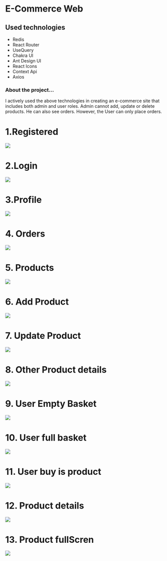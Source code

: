 # E-Commerce Web

<h2>Used technologies</h2>
<ul>
  <li>Redis</li>
  <li>React Router</li>
  <li>UseQuery</li>
  <li>Chakra UI</li>
  <li>Ant Design UI</li>
  <li>React Icons</li>
  <li>Context Api</li>
  <li>Axios</li>
</ul>
<h3>About the project...</h3>
<p>
  I actively used the above technologies in creating an e-commerce site that
  includes both admin and user roles. Admin cannot add, update or delete
  products. He can also see orders. However, the User can only place orders.
</p>

<div>
  <div>
    <h1>1.Registered</h1>
    <img src="https://github.com/nurullhkrds/react/blob/main/image/22.png" />
  </div>

  <div>
    <h1>2.Login</h1>
    <img src="https://github.com/nurullhkrds/react/blob/main/image/33.png" />
  </div>

  <div>
    <h1>3.Profile</h1>
    <img src="https://github.com/nurullhkrds/react/blob/main/image/44.png" />
  </div>

  <div>
    <h1>4. Orders</h1>
    <img src="https://github.com/nurullhkrds/react/blob/main/image/55.png" />
  </div>

  <div>
    <h1>5. Products</h1>
    <img src="https://github.com/nurullhkrds/react/blob/main/image/66.png" />
  </div>

  <div>
    <h1>6. Add Product</h1>
    <img src="https://github.com/nurullhkrds/react/blob/main/image/77.png" />
  </div>

  <div>
    <h1>7. Update Product</h1>
    <img src="https://github.com/nurullhkrds/react/blob/main/image/88.png" />
  </div>

  <div>
    <h1>8. Other Product details</h1>
    <img src="https://github.com/nurullhkrds/react/blob/main/image/99.png" />
  </div>

  <div>
    <h1>9. User Empty Basket</h1>
    <img src="https://github.com/nurullhkrds/react/blob/main/image/100.png" />
  </div>

  <div>
    <h1>10. User full basket</h1>
    <img src="https://github.com/nurullhkrds/react/blob/main/image/101.png" />
  </div>

  <div>
    <h1>11. User buy is product</h1>
    <img src="https://github.com/nurullhkrds/react/blob/main/image/102.png" />
  </div>

  <div>
    <h1>12. Product details</h1>
    <img src="https://github.com/nurullhkrds/react/blob/main/image/103.png" />
  </div>

  <div>
    <h1>13. Product fullScren</h1>
    <img src="https://github.com/nurullhkrds/react/blob/main/image/104.png" />
  </div>
</div>
